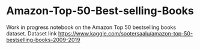 # Amazon-Top-50-Best-selling-Books
Work in progress notebook on the Amazon Top 50 bestselling books dataset.
Dataset link https://www.kaggle.com/sootersaalu/amazon-top-50-bestselling-books-2009-2019
